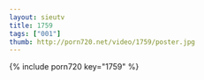 ```yaml
--- 
layout: sieutv
title: 1759
tags: ["001"]
thumb: http://porn720.net/video/1759/poster.jpg
---
```

{% include porn720 key="1759" %} 
